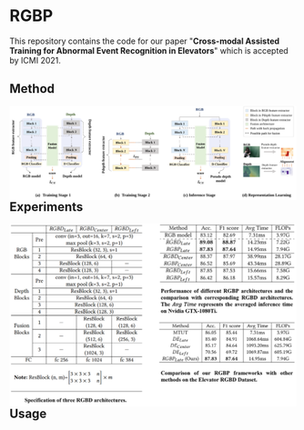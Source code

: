 # RGBP
This repository contains the code for our paper "**Cross-modal Assisted Training for Abnormal Event Recognition in Elevators**" which is accepted by ICMI 2021.


## Method
<img src="/imgs/method.svg" align = left>

<!-- 
<a href="https://www.codecogs.com/eqnedit.php?latex=\begin{equation}&space;&L_{FS}&space;=\sum_{p}^{P}\frac{1}{D&space;\times&space;D}\lambda&space;_{p}\left&space;\|&space;corr\left&space;(&space;F_{p}^{depth}&space;\right&space;)&space;-&space;corr\left&space;(&space;F_{p}^{pseudo}&space;\right&space;)&space;\right&space;\|_{F}^{2}&space;&plus;\sum_{q}^{Q}\frac{1}{W&space;\times&space;H&space;\times&space;T&space;\times&space;C}\lambda&space;_{q}\left&space;\|&space;F_{q}^{depth}&space;-&space;F_{q}^{pseudo}&space;\right&space;\|_{F}^{2}&space;\end{equation}" target="_blank"><img src="https://latex.codecogs.com/gif.latex?\begin{equation}&space;&L_{FS}&space;=\sum_{p}^{P}\frac{1}{D&space;\times&space;D}\lambda&space;_{p}\left&space;\|&space;corr\left&space;(&space;F_{p}^{depth}&space;\right&space;)&space;-&space;corr\left&space;(&space;F_{p}^{pseudo}&space;\right&space;)&space;\right&space;\|_{F}^{2}&space;&plus;\sum_{q}^{Q}\frac{1}{W&space;\times&space;H&space;\times&space;T&space;\times&space;C}\lambda&space;_{q}\left&space;\|&space;F_{q}^{depth}&space;-&space;F_{q}^{pseudo}&space;\right&space;\|_{F}^{2}&space;\end{equation}" title="\begin{equation} &L_{FS} =\sum_{p}^{P}\frac{1}{D \times D}\lambda _{p}\left \| corr\left ( F_{p}^{depth} \right ) - corr\left ( F_{p}^{pseudo} \right ) \right \|_{F}^{2} +\sum_{q}^{Q}\frac{1}{W \times H \times T \times C}\lambda _{q}\left \| F_{q}^{depth} - F_{q}^{pseudo} \right \|_{F}^{2} \end{equation}" /></a>
 -->

## Experiments
<img src="/imgs/experiments.png" align = left>



## Usage

